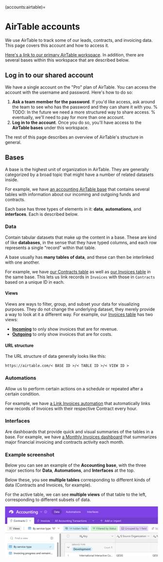 (accounts:airtable)=
# AirTable accounts

We use AirTable to track some of our leads, contracts, and invoicing data.
This page covers this account and how to access it.

[Here's a link to our primary AirTable workspace](https://airtable.com/appbjBTRIbgRiElkr).
In addition, there are several bases within this workspace that are described below.

## Log in to our shared account

We have a single account on the "Pro" plan of AirTable.
You can access the account with the username and password.
Here's how to do so:

1. **Ask a team member for the password**. If you'd like access, ask around the team to see who has the password and they can share it with you.
   % TODO: In the future we need a more structured way to share access.
   %   eventually, we'll need to pay for more than one account.
2. **Log in to the account**. Once you do so, you'll have access to the **AirTable bases** under this workspace.

The rest of this page describes an overview of AirTable's structure in general.

## Bases

A base is the highest unit of organization in AirTable.
They are generally categorized by a broad topic that might have a number of related datasets inside.

For example, we have [an accounting AirTable base](accounting:statements) that contains several tables with information about our incoming and outgoing funds and contracts.

Each base has three types of elements in it: **data**, **automations**, and **interfaces**.
Each is described below.

### Data

Contain tabular datasets that make up the content in a base.
These are kind of like **databases**, in the sense that they have typed columns, and each row represents a single "record" within that table.

A base usually has **many tables of data**, and these can then be interlinked with one another.

For example, we have [our Contracts table](https://airtable.com/appbjBTRIbgRiElkr/tbliwB70vYg3hlkb1/viwOWxGxMBVmJFwiC) as well as [our Invoices table](https://airtable.com/appbjBTRIbgRiElkr/tblkmferOITqS2vH8/viwNA9Z2UhSchcuvA) in the same base.
This lets us link records in `Invoices` with those in `Contracts` based on a unique ID in each.

#### Views

Views are ways to filter, group, and subset your data for visualizing purposes.
They do not change the underlying dataset, they merely provide a way to look at it a different way.
For example, our [Invoices table](https://airtable.com/appbjBTRIbgRiElkr/tblkmferOITqS2vH8) has two views:

- [**Incoming**](https://airtable.com/appbjBTRIbgRiElkr/tblkmferOITqS2vH8/viwfuamzW4kbaQSSJ) to only show invoices that are for revenue.
- [**Outgoing**](https://airtable.com/appbjBTRIbgRiElkr/tblkmferOITqS2vH8/viwNA9Z2UhSchcuvA) to only show invoices that are for costs.

#### URL structure

The URL structure of data generally looks like this:

```
https://airtable.com/< BASE ID >/< TABLE ID >/< VIEW ID >
```

### Automations

Allow us to perform certain actions on a schedule or repeated after a certain condition.

For example, we have [a Link Invoices automation](https://airtable.com/appbjBTRIbgRiElkr/wflPVmcmuMb38DYIW/wtr3oTLWhTJoVns8d) that automatically links new records of Invoices with their respective Contract every hour.

### Interfaces

Are dashboards that provide quick and visual summaries of the tables in a base.
For example, we have [a Monthly Invoices dashboard](contracts:dashboards) that summarizes major financial invoicing and contracts activity each month.

### Example screenshot

Below you can see an example of the **Accounting base**, with the three major sections for **Data**, **Automations**, and **Interfaces** at the top.

Below these, you see **multiple tables** corresponding to different kinds of data (Contracts and Invoices, for example).

For the active table, we can see **multiple views** of that table to the left, corresponding to different subsets of data.

![Major sections of AirTable](../images/airtable-major-sections.png)
